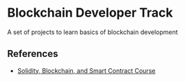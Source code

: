 # Blockchain Developer Track

A set of projects to learn basics of blockchain development

## References
- [Solidity, Blockchain, and Smart Contract Course](https://www.youtube.com/watch?v=M576WGiDBdQ)